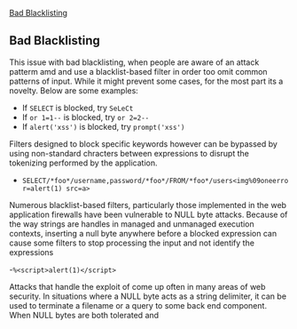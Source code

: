 
[Bad Blacklisting](#Bad_Blacklisting)

## Bad Blacklisting <a name="Bad_Blacklisting"></a>

This issue with bad blacklisting, when people are aware of an attack patterm amd and use a blacklist-based filter in order too omit common patterns of input. While it might prevent some cases, for the most part its a novelty. Below are some examples:

- If `SELECT` is blocked, try `SeLeCt`
- If `or 1=1--` is blocked, try `or 2=2--`
- If `alert('xss')` is blocked, try `prompt('xss')`

Filters designed to block specific keywords however can be bypassed by using non-standard chracters between expressions to disrupt the tokenizing performed by the application.
- `SELECT/*foo*/username,password/*foo*/FROM/*foo*/users<img%09oneerror=alert(1) src=a>`

Numerous blacklist-based  filters, particularly those implemented in the web application firewalls have been vulnerable to NULL byte attacks. Because of the way strings are handles in managed and unmanaged execution contexts, inserting a null byte anywhere before a blocked expression can cause some filters to stop processing the input and not identify the expressions

-`%<script>alert(1)</script>`

Attacks that handle the exploit of come up often in many areas of web security. In situations where a NULL byte acts as a string delimiter, it can be used to terminate a filename or a query to some back end component. When NULL bytes are both tolerated and




